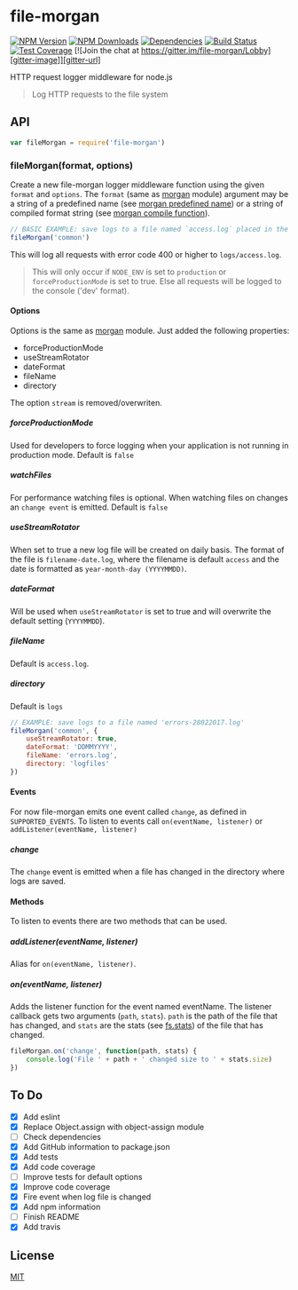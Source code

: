 file-morgan
============

[![NPM Version][npm-image]][npm-url]
[![NPM Downloads][downloads-image]][downloads-url]
[![Dependencies][david-image]][david-url]
[![Build Status][travis-image]][travis-url]
[![Test Coverage][coveralls-image]][coveralls-url]
[![Join the chat at https://gitter.im/file-morgan/Lobby][gitter-image]][gitter-url]

HTTP request logger middleware for node.js
> Log HTTP requests to the file system

## API

```js
var fileMorgan = require('file-morgan')
```

### fileMorgan(format, options)

Create a new file-morgan logger middleware function using the given `format` and `options`. The `format` (same as
[morgan](https://github.com/expressjs/morgan) module) argument may be a string of a predefined name (see
[morgan predefined name](https://github.com/expressjs/morgan#predefined-formats)) or a string of compiled format string (see
[morgan compile function](https://github.com/expressjs/morgan#morgancompileformat)).

```js
// BASIC EXAMPLE: save logs to a file named `access.log` placed in the `logs` directory
fileMorgan('common')
```

This will log all requests with error code 400 or higher to `logs/access.log`.

> This will only occur if `NODE_ENV` is set to `production` or `forceProductionMode` is set to true. Else all 
requests will be logged to the console ('dev' format).

#### Options

Options is the same as [morgan](https://github.com/expressjs/morgan) module. Just added the following properties:

* forceProductionMode
* useStreamRotator
* dateFormat
* fileName
* directory

The option `stream` is removed/overwriten.

##### forceProductionMode

Used for developers to force logging when your application is not running in production mode. Default is `false`

##### watchFiles

For performance watching files is optional. When watching files on changes an `change event` is emitted. Default is `false`

##### useStreamRotator

When set to true a new log file will be created on daily basis. The format of the file is `filename-date.log`, where the filename is default `access` 
and the date is formatted as `year-month-day (YYYYMMDD)`.

##### dateFormat

Will be used when `useStreamRotator` is set to true and will overwrite the default setting (`YYYYMMDD`).

##### fileName

Default is `access.log`.

##### directory

Default is `logs`

```js
// EXAMPLE: save logs to a file named 'errors-28022017.log'
fileMorgan('common', {
	useStreamRotator: true,
	dateFormat: 'DDMMYYYY',
	fileName: 'errors.log',
	directory: 'logfiles'
})
```

#### Events

For now file-morgan emits one event called `change`, as defined in `SUPPORTED_EVENTS`. To listen to events call `on(eventName, listener)` or `addListener(eventName, listener)`

##### change

The `change` event is emitted when a file has changed in the directory where logs are saved.

#### Methods

To listen to events there are two methods that can be used.

##### addListener(eventName, listener)

Alias for `on(eventName, listener)`.

##### on(eventName, listener)

Adds the listener function for the event named eventName. The listener callback gets two arguments (`path`, `stats`). `path` is the path of the file that has changed, and `stats` are
the stats (see [fs.stats](https://nodejs.org/api/fs.html#fs_class_fs_stats)) of the file that has changed.

```js
fileMorgan.on('change', function(path, stats) {
	console.log('File ' + path + ' changed size to ' + stats.size)
})
```

## To Do
- [X] Add eslint
- [X] Replace Object.assign with object-assign module
- [ ] Check dependencies
- [X] Add GitHub information to package.json
- [X] Add tests
- [X] Add code coverage
- [ ] Improve tests for default options
- [X] Improve code coverage
- [X] Fire event when log file is changed
- [X] Add npm information
- [ ] Finish README
- [X] Add travis

## License
[MIT](LICENSE)

[npm-image]: https://img.shields.io/npm/v/file-morgan.svg
[npm-url]: https://npmjs.org/package/file-morgan
[downloads-image]: https://img.shields.io/npm/dm/file-morgan.svg
[downloads-url]: https://npmjs.org/package/file-morgan
[david-image]: https://img.shields.io/david/tarabass/file-morgan.svg
[david-url]: https://david-dm.org/tarabass/file-morgan
[travis-image]: https://img.shields.io/travis/Tarabass/file-morgan.svg
[travis-url]: https://travis-ci.org/Tarabass/file-morgan
[coveralls-image]: https://img.shields.io/coveralls/Tarabass/file-morgan/master.svg
[coveralls-url]: https://coveralls.io/r/Tarabass/file-morgan?branch=master
[gitter-image]: https://badges.gitter.im/file-morgan/Lobby.svg
[gitter-url]: https://gitter.im/file-morgan/Lobby?utm_source=badge&utm_medium=badge&utm_campaign=pr-badge&utm_content=badge